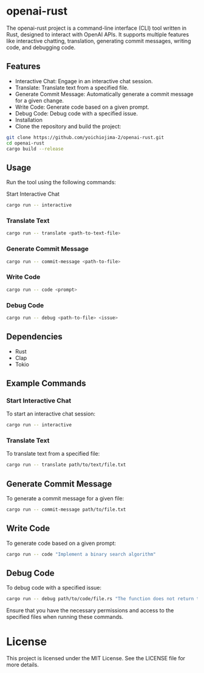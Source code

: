# openai-rust
The openai-rust project is a command-line interface (CLI) tool written in Rust, designed to interact with OpenAI APIs. It supports multiple features like interactive chatting, translation, generating commit messages, writing code, and debugging code.

## Features
- Interactive Chat: Engage in an interactive chat session.
- Translate: Translate text from a specified file.
- Generate Commit Message: Automatically generate a commit message for a given change.
- Write Code: Generate code based on a given prompt.
- Debug Code: Debug code with a specified issue.
- Installation
- Clone the repository and build the project:

```bash
git clone https://github.com/yoichiojima-2/openai-rust.git
cd openai-rust
cargo build --release
```

## Usage

Run the tool using the following commands:

Start Interactive Chat

```bash
cargo run -- interactive
```

### Translate Text

```bash
cargo run -- translate <path-to-text-file>
```

### Generate Commit Message

```bash
cargo run -- commit-message <path-to-file>
```

### Write Code

```bash
cargo run -- code <prompt>
```

### Debug Code

```bash
cargo run -- debug <path-to-file> <issue>
```

## Dependencies
- Rust
- Clap
- Tokio

## Example Commands
### Start Interactive Chat
To start an interactive chat session:

```bash
cargo run -- interactive
```

### Translate Text
To translate text from a specified file:

```bash
cargo run -- translate path/to/text/file.txt
```

## Generate Commit Message
To generate a commit message for a given file:

```bash
cargo run -- commit-message path/to/file.txt
```

## Write Code
To generate code based on a given prompt:

```bash
cargo run -- code "Implement a binary search algorithm"
```

## Debug Code
To debug code with a specified issue:

```bash
cargo run -- debug path/to/code/file.rs "The function does not return the correct value"
```

Ensure that you have the necessary permissions and access to the specified files when running these commands.

# License
This project is licensed under the MIT License. See the LICENSE file for more details.

